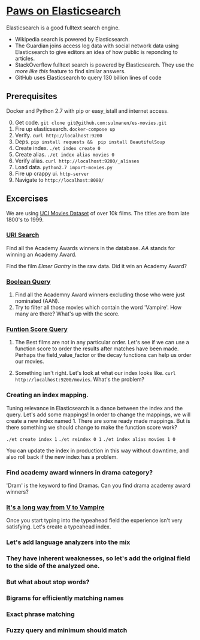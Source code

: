 # [Paws on Elasticsearch](http://slides.com/samuli/deck-29/fullscreen)
Elasticsearch is a good fulltext search engine.

- Wikipedia search is powered by Elasticsearch.
- The Guardian joins access log data with social network data using Elasticsearch to give editors an idea of how public is reponding to articles.
- StackOverflow fulltext search is powered by Elasticsearch. They use the _more like this_ feature to find similar answers.
- GitHub uses Elasticsearch to query 130 billion lines of code

## Prerequisites
Docker and Python 2.7 with pip or easy_istall and internet access.

0. Get code. ```git clone git@github.com:sulmanen/es-movies.git```
1. Fire up elasticsearch. ```docker-compose up```
2. Verify. ```curl http://localhost:9200```
3. Deps. ```pip install requests && 
      pip install BeautifulSoup```
4. Create index. ```./et index create 0```
5. Create alias. ```./et index alias movies 0```
6. Verify alias. ```curl http://localhost:9200/_aliases```
7. Load data. ```python2.7 import-movies.py``` 
8. Fire up crappy ui. ```http-server```
9. Navigate to ```http://localhost:8080/```

## Excercises
We are using [UCI Movies Dataset](https://archive.ics.uci.edu/ml/datasets/Movie) of over 10k films. The titles are from late 1800's to 1999.

### [URI Search](https://www.elastic.co/guide/en/elasticsearch/reference/current/search-uri-request.html)
Find all the Academy Awards winners in the database. _AA_ stands for winning an Academy Award.

Find the film _Elmer Gantry_ in the raw data. Did it win an Academy Award? 

### [Boolean Query](https://www.elastic.co/guide/en/elasticsearch/reference/current/query-dsl-bool-query.html)

1. Find all the Academny Award winners excluding those who were just nominated (AAN).
2. Try to filter all those movies which contain the word 'Vampire'. How many are there? What's up with the score.

### [Funtion Score Query](https://www.elastic.co/guide/en/elasticsearch/reference/current/query-dsl-function-score-query.html)
1. The Best films are not in any particular order. Let's see if we can use a function score to order the results after matches have been made. Perhaps the field_value_factor or the decay functions can help us order our movies.

2. Something isn't right. Let's look at what our index looks like. ```curl http://localhost:9200/movies```. What's the problem?

### Creating an index mapping.
Tuning relevance in Elasticsearch is a dance between the index and the query. Let's add some mappings! In order to change the mappings, we will create a new index named 1. There are some ready made mappings. But is there something we should change to make the function score work?

```./et create index 1```
```./et reindex 0 1```
```./et index alias movies 1 0```

You can update the index in production in this way without downtime, and also roll back if the new index has a problem.

### Find academy award winners in drama category?
'Dram' is the keyword to find Dramas. Can you find drama academy award winners?

### [It's a long way from V to Vampire](https://www.elastic.co/guide/en/elasticsearch/guide/current/_index_time_search_as_you_type.html)
Once you start typing into the typeahead field the experience isn't very satisfying. Let's create a typeahead index.

### Let's add language analyzers into the mix

### They have inherent weaknesses, so let's add the original field to the side of the analyzed one.

### But what about stop words?

### Bigrams for efficiently matching names

### Exact phrase matching

### Fuzzy query and minimum should match